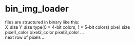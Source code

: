  # bin_img_loader
 files are structured in binary like this:  
 X_size Y_size type(0 = 4-bit colors, 1 = 5-bit colors) pixel_size  
 pixel1_color pixel2_color pixel3_color ...  
 next row of pixels ...
